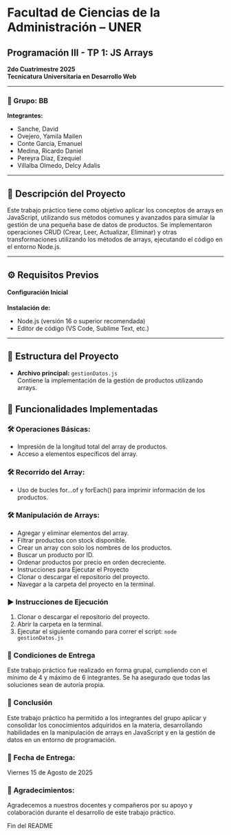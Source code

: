 # Facultad de Ciencias de la Administración – UNER  
## Programación III - TP 1: JS Arrays  
**2do Cuatrimestre 2025**  
**Tecnicatura Universitaria en Desarrollo Web**  

---

### 📌 Grupo: BB  
**Integrantes:**
- Sanche, David  
- Ovejero, Yamila Mailen  
- Conte Garcia, Emanuel  
- Medina, Ricardo Daniel  
- Pereyra Diaz, Ezequiel  
- Villalba Olmedo, Delcy Adalis  

---

## 📜 Descripción del Proyecto
Este trabajo práctico tiene como objetivo aplicar los conceptos de arrays en JavaScript, utilizando sus métodos comunes y avanzados para simular la gestión de una pequeña base de datos de productos. Se implementaron operaciones CRUD (Crear, Leer, Actualizar, Eliminar) y otras transformaciones utilizando los métodos de arrays, ejecutando el código en el entorno Node.js.

---

## ⚙️ Requisitos Previos
#### Configuración Inicial
**Instalación de:**
- Node.js (versión 16 o superior recomendada)  
- Editor de código (VS Code, Sublime Text, etc.)

---

## 📂 Estructura del Proyecto

- **Archivo principal:** `gestionDatos.js`  
Contiene la implementación de la gestión de productos utilizando arrays.

## 📜 Funcionalidades Implementadas
### 🛠 Operaciones Básicas:
- Impresión de la longitud total del array de productos.
- Acceso a elementos específicos del array.

### 🛠 Recorrido del Array:
- Uso de bucles for...of y forEach() para imprimir información de los productos.

### 🛠 Manipulación de Arrays:
- Agregar y eliminar elementos del array.
- Filtrar productos con stock disponible.
- Crear un array con solo los nombres de los productos.
- Buscar un producto por ID.
- Ordenar productos por precio en orden decreciente.
- Instrucciones para Ejecutar el Proyecto
- Clonar o descargar el repositorio del proyecto.
- Navegar a la carpeta del proyecto en la terminal.

### ▶️ Instrucciones de Ejecución
1. Clonar o descargar el repositorio del proyecto.  
2. Abrir la carpeta en la terminal.  
3. Ejecutar el siguiente comando para correr el script:
  `node gestionDatos.js`

### 🔹 Condiciones de Entrega
Este trabajo práctico fue realizado en forma grupal, cumpliendo con el mínimo de 4 y máximo de 6 integrantes.
Se ha asegurado que todas las soluciones sean de autoría propia.

### 📖 Conclusión
Este trabajo práctico ha permitido a los integrantes del grupo aplicar y consolidar los conocimientos adquiridos en la materia, desarrollando habilidades en la manipulación de arrays en JavaScript y en la gestión de datos en un entorno de programación.

### 📅 Fecha de Entrega: 
Viernes 15 de Agosto de 2025


### 🙌 Agradecimientos: 
Agradecemos a nuestros docentes y compañeros por su apoyo y colaboración durante el desarrollo de este trabajo práctico.

Fin del README